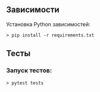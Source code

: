 ## Зависимости
Установка Python зависимостей:
```
> pip install -r requirements.txt
```

## Тесты
### Запуск тестов:
```
> pytest tests
```